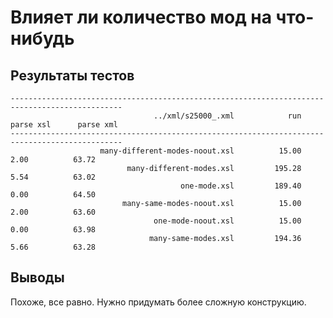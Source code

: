 Влияет ли количество мод на что-нибудь
======================================

Результаты тестов
-----------------

    -----------------------------------------------------------------------------------------------
                                    ../xml/s25000_.xml            run      parse xsl      parse xml
    -----------------------------------------------------------------------------------------------
                        many-different-modes-noout.xsl          15.00           2.00          63.72
                              many-different-modes.xsl         195.28           5.54          63.02
                                          one-mode.xsl         189.40           0.00          64.50
                             many-same-modes-noout.xsl          15.00           2.00          63.60
                                    one-mode-noout.xsl          15.00           0.00          63.98
                                   many-same-modes.xsl         194.36           5.66          63.28


Выводы
------

Похоже, все равно. Нужно придумать более сложную конструкцию.

